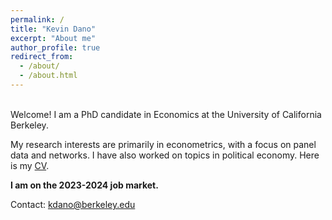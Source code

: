 ```yaml
---
permalink: /
title: "Kevin Dano"
excerpt: "About me"
author_profile: true
redirect_from: 
  - /about/
  - /about.html
---
```


<br />
Welcome! I am a PhD candidate in Economics at the University of California Berkeley.  

My research interests are primarily in econometrics, with a focus on panel data and networks. I have also worked on topics in political economy. Here is my [CV](files/CV_Kevin_DANO.pdf).

**I am on the 2023-2024 job market.**

Contact: kdano@berkeley.edu 

